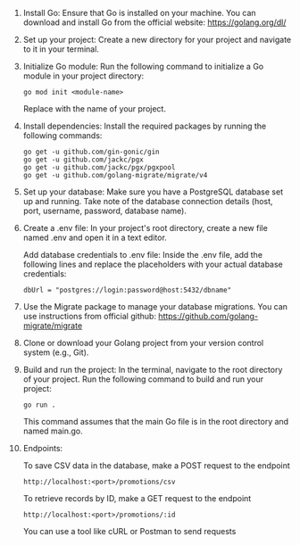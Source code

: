 1. Install Go: Ensure that Go is installed on your machine. You can download and install Go from the official website: https://golang.org/dl/


2. Set up your project: Create a new directory for your project and navigate to it in your terminal.


3. Initialize Go module: Run the following command to initialize a Go module in your project directory:
    ```
    go mod init <module-name>
    ```
    Replace <module-name> with the name of your project.


4. Install dependencies: Install the required packages by running the following commands:
    ```
    go get -u github.com/gin-gonic/gin
    go get -u github.com/jackc/pgx
    go get -u github.com/jackc/pgx/pgxpool
    go get -u github.com/golang-migrate/migrate/v4
    ```


5. Set up your database: Make sure you have a PostgreSQL database set up and running. Take note of the database connection details (host, port, username, password, database name).


6. Create a .env file: In your project's root directory, create a new file named .env and open it in a text editor.

    Add database credentials to .env file: Inside the .env file, add the following lines and replace the placeholders with your actual database credentials:
    ```
    dbUrl = "postgres://login:password@host:5432/dbname"
    ```


7. Use the Migrate package to manage your database migrations. You can use instructions from official github: https://github.com/golang-migrate/migrate


8. Clone or download your Golang project from your version control system (e.g., Git).


9. Build and run the project: In the terminal, navigate to the root directory of your project. Run the following command to build and run your project:
    ```
    go run .
    ```
    This command assumes that the main Go file is in the root directory and named main.go.



10. Endpoints:

    To save CSV data in the database, make a POST request to the endpoint 
    ```
    http://localhost:<port>/promotions/csv
    ```
    To retrieve records by ID, make a GET request to the endpoint 
    ```
    http://localhost:<port>/promotions/:id
    ```
    You can use a tool like cURL or Postman to send requests

